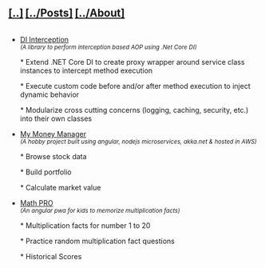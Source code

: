<h2 style="display: inline-block"><a href="/">[..]</a></h2>
<h2 style="display: inline-block"><a href="/posts">[../Posts]</a></h2>
<h2 style="display: inline-block"><a href="/about">[../About]</a></h2>
<ul>
  <li>
    <a href="https://github.com/hitenpatel01/DependencyInjection.Interception/blob/master/README.md" target="_blank">DI Interception</a>
    <small style="display: block; font-style: italic">
        (A library to perform interception based AOP using .Net Core DI)
      </small>
    <p class="p-item">* Extend .NET Core DI to create proxy wrapper around service class instances to intercept method execution</p>
    <p class="p-item">* Execute custom code before and/or after method execution to inject dynamic behavior</p>
    <p class="p-item">* Modularize cross cutting concerns (logging, caching, security, etc.) into their own classes</p>
  </li>
  <li>
    <a href="https://m3.hitenpatel.net" target="_blank">My Money Manager</a>
    <small style="display: block; font-style: italic">
        (A hobby project built using angular, nodejs microservices, akka.net & hosted in AWS)
      </small>
    <p class="p-item">* Browse stock data</p>
    <p class="p-item">* Build portfolio</p>
    <p class="p-item">* Calculate market value</p>
  </li>
  <li>
    <a href="https://mathpro.hitenpatel.net" target="_blank">Math PRO</a>
    <small style="display: block; font-style: italic">
        (An angular pwa for kids to memorize multiplication facts)
      </small>
    <p class="p-item">* Multiplication facts for number 1 to 20</p>
    <p class="p-item">* Practice random multiplication fact questions</p>
    <p class="p-item">* Historical Scores</p>
  </li>
</ul>
